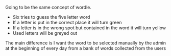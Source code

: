 Going to be the same concept of wordle. 
- Six tries to guess the five letter word
- If a letter is put in the correct place it will turn green
- If a letter is in the wrong spot but contained in the word it will turn yellow
- Used letters will be greyed out

The main difference is I want the word to be selected manually by the admin at the 
beginning of every day from a bank of words collected from the users